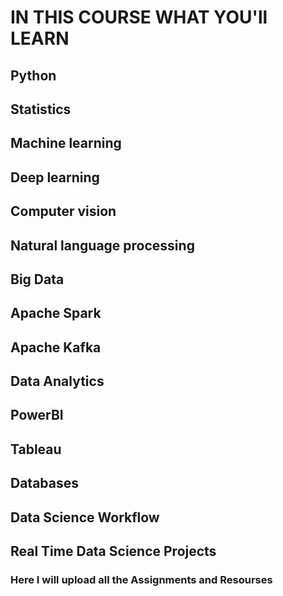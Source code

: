 # IN THIS COURSE WHAT YOU'll LEARN

## Python
## Statistics
## Machine learning
## Deep learning
## Computer vision
## Natural language processing
## Big Data
## Apache Spark
## Apache Kafka
## Data Analytics
## PowerBI
## Tableau
## Databases
## Data Science Workflow
## Real Time Data Science Projects

### Here I will upload all the Assignments and Resourses
